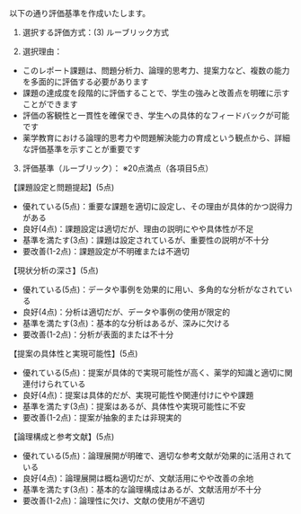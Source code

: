 以下の通り評価基準を作成いたします。

1. 選択する評価方式：(3) ルーブリック方式

2. 選択理由：
- このレポート課題は、問題分析力、論理的思考力、提案力など、複数の能力を多面的に評価する必要があります
- 課題の達成度を段階的に評価することで、学生の強みと改善点を明確に示すことができます
- 評価の客観性と一貫性を確保でき、学生への具体的なフィードバックが可能です
- 薬学教育における論理的思考力や問題解決能力の育成という観点から、詳細な評価基準を示すことが重要です

3. 評価基準（ルーブリック）：
※20点満点（各項目5点）

【課題設定と問題提起】(5点)
- 優れている(5点)：重要な課題を適切に設定し、その理由が具体的かつ説得力がある
- 良好(4点)：課題設定は適切だが、理由の説明にやや具体性が不足
- 基準を満たす(3点)：課題は設定されているが、重要性の説明が不十分
- 要改善(1-2点)：課題設定が不明確または不適切

【現状分析の深さ】(5点)
- 優れている(5点)：データや事例を効果的に用い、多角的な分析がなされている
- 良好(4点)：分析は適切だが、データや事例の使用が限定的
- 基準を満たす(3点)：基本的な分析はあるが、深みに欠ける
- 要改善(1-2点)：分析が表面的または不十分

【提案の具体性と実現可能性】(5点)
- 優れている(5点)：提案が具体的で実現可能性が高く、薬学的知識と適切に関連付けられている
- 良好(4点)：提案は具体的だが、実現可能性や関連付けにやや課題
- 基準を満たす(3点)：提案はあるが、具体性や実現可能性に不安
- 要改善(1-2点)：提案が抽象的または非現実的

【論理構成と参考文献】(5点)
- 優れている(5点)：論理展開が明確で、適切な参考文献が効果的に活用されている
- 良好(4点)：論理展開は概ね適切だが、文献活用にやや改善の余地
- 基準を満たす(3点)：基本的な論理構成はあるが、文献活用が不十分
- 要改善(1-2点)：論理性に欠け、文献の使用が不適切